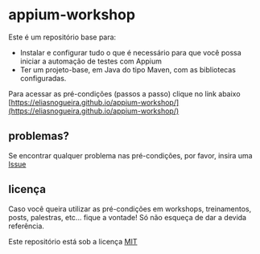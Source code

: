 # appium-workshop

Este é um repositório base para:

* Instalar e configurar tudo o que é necessário para que você possa iniciar a automação de testes com Appium
* Ter um projeto-base, em Java do tipo Maven, com as bibliotecas configuradas.

Para acessar as pré-condições (passos a passo) clique no link abaixo
[https://eliasnogueira.github.io/appium-workshop/](https://eliasnogueira.github.io/appium-workshop/)

## problemas?

Se encontrar qualquer problema nas pré-condições, por favor, insira uma [Issue](https://github.com/eliasnogueira/appium-workshop/issues)

## licença

Caso você queira utilizar as pré-condições em workshops, treinamentos, posts, palestras, etc... fique a vontade!
Só não esqueça de dar a devida referência.

Este repositório está sob a licença [MIT](https://opensource.org/licenses/MIT)
